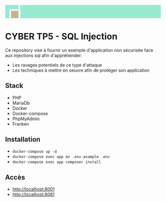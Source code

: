 ![separe](https://github.com/studoo-app/.github/blob/main/profile/studoo-banner-logo.png)
# CYBER TP5 - SQL Injection

Ce repository vise à fournir un exemple d'application non sécurisée face aux injections sql
afin d'appréhender:
- Les ravages potentiels de ce type d'attaque
- Les techniques à mettre en oeuvre afin de protéger son application

## Stack

- PHP
- MariaDb
- Docker
- Docker-compose
- PhpMyAdmin
- Franken

## Installation

- `docker-compose up -d`
- `docker-compose exec app mv .env.example .env`
- `docker-compose exec app composer install`

## Accès

- [http://localhost:8001](http://localhost:8001)
- [http://localhost:8081](http://localhost:8081)